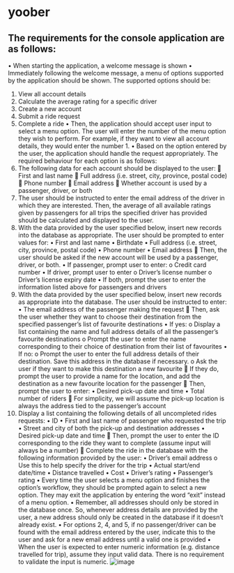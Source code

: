 # yoober

## The requirements for the console application are as follows:
•	When starting the application, a welcome message is shown
•	Immediately following the welcome message, a menu of options supported by the application should be shown. The supported options should be:
1.	View all account details
2.	Calculate the average rating for a specific driver
3.	Create a new account
4.	Submit a ride request
5.	Complete a ride
•	Then, the application should accept user input to select a menu option. The user will enter the number of the menu option they wish to perform. For example, if they want to view all account details, they would enter the number 1.
•	Based on the option entered by the user, the application should handle the request appropriately. The required behaviour for each option is as follows:
1.	The following data for each account should be displayed to the user:
	First and last name
	Full address (i.e. street, city, province, postal code)
	Phone number
	Email address
	Whether account is used by a passenger, driver, or both
2.	The user should be instructed to enter the email address of the driver in which they are interested. Then, the average of all available ratings given by passengers for all trips the specified driver has provided should be calculated and displayed to the user.
3.	With the data provided by the user specified below, insert new records into the database as appropriate. The user should be prompted to enter values for:
•	First and last name
•	Birthdate
•	Full address (i.e. street, city, province, postal code)
•	Phone number
•	Email address
	Then, the user should be asked if the new account will be used by a passenger, driver, or both.
•	If passenger, prompt user to enter:
o	Credit card number
•	If driver, prompt user to enter
o	Driver’s license number
o	Driver’s license expiry date
•	If both, prompt the user to enter the information listed above for passengers and drivers
4.	With the data provided by the user specified below, insert new records as appropriate into the database. The user should be instructed to enter:
•	The email address of the passenger making the request
	Then, ask the user whether they want to choose their destination from the specified passenger’s list of favourite destinations
•	If yes:
o	Display a list containing the name and full address details of all the passenger’s favourite destinations
o	Prompt the user to enter the name corresponding to their choice of destination from their list of favourites 
•	If no:
o	Prompt the user to enter the full address details of their destination. Save this address in the database if necessary.
o	Ask the user if they want to make this destination a new favourite
	If they do, prompt the user to provide a name for the location, and add the destination as a new favourite location for the passenger
	Then, prompt the user to enter:
•	Desired pick-up date and time
•	Total number of riders
	For simplicity, we will assume the pick-up location is always the address tied to the passenger’s account
5.	Display a list containing the following details of all uncompleted rides requests:
•	ID
•	First and last name of passenger who requested the trip
•	Street and city of both the pick-up and destination addresses
•	Desired pick-up date and time
	Then, prompt the user to enter the ID corresponding to the ride they want to complete (assume input will always be a number)
	Complete the ride in the database with the following information provided by the user:
•	Driver’s email address
o	Use this to help specify the driver for the trip
•	Actual start/end date/time
•	Distance travelled
•	Cost
•	Driver’s rating
•	Passenger’s rating
•	Every time the user selects a menu option and finishes the option’s workflow, they should be prompted again to select a new option. They may exit the application by entering the word “exit” instead of a menu option.
•	Remember, all addresses should only be stored in the database once. So, whenever address details are provided by the user, a new address should only be created in the database if it doesn’t already exist.
•	For options 2, 4, and 5, if no passenger/driver can be found with the email address entered by the user, indicate this to the user and ask for a new email address until a valid one is provided
•	When the user is expected to enter numeric information (e.g. distance travelled for trip), assume they input valid data. There is no requirement to validate the input is numeric.
![image](https://github.com/rameshabeysekara/yoober/assets/90224141/7b330457-07b1-4f18-94f7-591ee70a4cdd)
